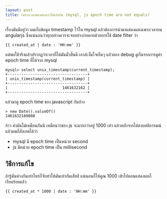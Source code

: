 ```yaml
---
layout: post
title: เพราะเวลาของสองเราไม่เท่ากัน (mysql, js epoch time are not equals)
---
```


เรื่องมันมีอยู่ว่า ผมเก็บข้อมูล timestamp ไว้ใน mysql แล้วต้องการนำมาแสดงผลเฉพาะเวลาบน angularjs ซึ่งแน่นอนว่าทุกอย่างควรจะจบอย่างง่ายดายด้วยการใช้ date filter ว่า

```html
{{ created_at | date : 'HH:mm' }}
```

แต่พอใช้จริงแล้วปรากฏว่าเวลาที่ได้มันมั่วสิ้นดี เอาล่ะงั้นใจเย็นๆ แล้วลอง debug ดูเริ่มจากการดูค่า epoch time ที่ได้จาก mysql

```
mysql> select unix_timestamp(current_timestamp);
+-----------------------------------+
| unix_timestamp(current_timestamp) |
+-----------------------------------+
|                        1461632162 |
+-----------------------------------+
```

แล้วมาดู epoch time ของ javascript กันบ้าง

```
> new Date().valueOf()
1461632189808
```

อ้าว ค่ามันไม่เหมือนกันนิ เหมือนว่าของ js จะมากกว่าอยู่ 1000 เท่า แล้วหลังจากได้สงบสติอารมณ์แล้วผมก็สังเกตได้ว่า

* mysql มี epoch time เป็นหน่วย second
* js มีหน่วย epoch time เป็น millisecond

## วิธีการแก้ไข
    
ถ้ารู้มันห่างกันเท่าไหร่ก็จับทำให้มันเท่ากันเสียสิ แน่นอนก็ให้คูณ 1000 เข้าไปตอนแสดงผลก็เรียบร้อยแล้ว

```html
{{ created_at * 1000 | date : 'HH:mm' }}
```
```
